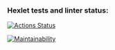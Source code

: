 ### Hexlet tests and linter status:
[![Actions Status](https://github.com/kdzhv/frontend-project-44/actions/workflows/hexlet-check.yml/badge.svg)](https://github.com/kdzhv/frontend-project-44/actions)

[![Maintainability](https://api.codeclimate.com/v1/badges/1c9b0571ff7625bd0d78/maintainability)](https://codeclimate.com/github/kdzhv/frontend-project-44/maintainability)